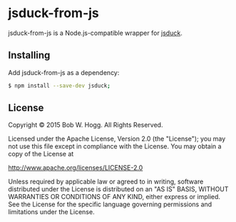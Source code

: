# jsduck-from-js

jsduck-from-js is a Node.js-compatible wrapper for [jsduck](https://github.com/senchalabs/jsduck).

## Installing
Add jsduck-from-js as a dependency:
```bash
$ npm install --save-dev jsduck;
```

## License
Copyright © 2015 Bob W. Hogg. All Rights Reserved.

Licensed under the Apache License, Version 2.0 (the "License");
you may not use this file except in compliance with the License.
You may obtain a copy of the License at

http://www.apache.org/licenses/LICENSE-2.0

Unless required by applicable law or agreed to in writing, software
distributed under the License is distributed on an "AS IS" BASIS,
WITHOUT WARRANTIES OR CONDITIONS OF ANY KIND, either express or implied.
See the License for the specific language governing permissions and
limitations under the License.
